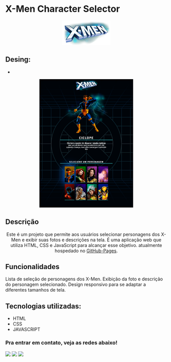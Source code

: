 # X-Men Character Selector
<div align="center">
  <img alt="Logo" src="src/imagens/logo.svg" width="150" />
</div>

## Desing: 
* 
<p align="center"><img height="400em" src="./src/imagens/projeto-x-men-web.png" alt="Projeto X-men"><p>

## Descrição
<div align="center">
  <p align="center">
   Este é um projeto que permite aos usuários selecionar personagens dos X-Men e exibir suas fotos e descrições na tela. É 
   uma aplicação web que utiliza HTML, CSS e JavaScript para alcançar esse objetivo. atualmente hospedado no <a         
    href="https://gabrielduartep.github.io/projeto-x-men/">GitHub-Pages</a>.
  </p>
</div>

## Funcionalidades
Lista de seleção de personagens dos X-Men.
Exibição da foto e descrição do personagem selecionado.
Design responsivo para se adaptar a diferentes tamanhos de tela.

## Tecnologias utilizadas:

 * HTML
 * CSS
 * JAVASCRIPT

 ### Pra entrar em contato, veja as redes abaixo!
 
<div> 
  <a href="https://instagram.com/dduarte___/" target="_blank"><img src="https://img.shields.io/badge/-Instagram-%23E4405F?style=for-the-badge&logo=instagram&logoColor=white" target="_blank"></a>
  <a href = "https://gabrieldp2011@gmail.com"><img src="https://img.shields.io/badge/-Gmail-%23333?style=for-the-badge&logo=gmail&logoColor=white" target="_blank"></a>
  <a href="https://www.linkedin.com/in/gabriel-duarte-pereira" target="_blank"><img src="https://img.shields.io/badge/-LinkedIn-%230077B5?style=for-the-badge&logo=linkedin&logoColor=white" target="_blank"></a> 
</div>
